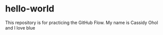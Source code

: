 # hello-world
This repository is for practicing the GitHub Flow.
My name is Cassidy Ohol and I love blue
